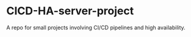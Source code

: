 # CICD-HA-server-project
A repo for small projects involving CI/CD pipelines and high availability.
